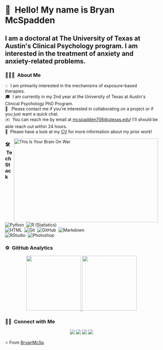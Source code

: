# 👋 &nbsp;Hello! My name is Bryan McSpadden

## I am a doctoral at The University of Texas at Austin's Clinical Psychology program. I am interested in the treatment of anxiety and anxiety-related problems. 

### 👨🏻‍💻 &nbsp;About Me

💡 &nbsp;I am primarily interested in the mechanisms of exposure-based therapies.\
🎓 &nbsp;I am currently in my 2nd year at the University of Texas at Austin's Clinical Psychology PhD Program.\
💬 &nbsp; Please contact me if you're interested in collaborating on a project or if you just want a quick chat.\
✉️ &nbsp;You can reach me by email at mcspadden706@utexas.edu! I'll should be able reach out within 24 hours.\
📄 &nbsp;Please have a look at my [CV]([https://drive.google.com/file/d/1H5j6G9moyJsu2_NZgwPk3Np1XwaK3Osb/view?usp=sharing](https://docs.google.com/document/d/1y6erGrn6N_LBC568vviqFDLnVKFsX7Me/edit?usp=sharing&ouid=100735416266850361049&rtpof=true&sd=true)) for more information about my prior work!

<img alt="This Is Your Brain On War" src="https://taskandpurpose.com/app/uploads/2020/11/image-placeholder-title-295.gif" align="right" width ="475" height ="275"/>

### 🛠 &nbsp;Tech Stack

![Python](https://img.shields.io/badge/-Python-333333?style=flat&logo=python)&nbsp;
![R (Statistics)](https://img.shields.io/badge/-R-333333?style=flat&logo=R&logoColor=276DC3)\
![HTML](https://img.shields.io/badge/-HTML-333333?style=flat&logo=HTML5)&nbsp;
![Git](https://img.shields.io/badge/-Git-333333?style=flat&logo=git)&nbsp;
![GitHub](https://img.shields.io/badge/-GitHub-333333?style=flat&logo=github)&nbsp;
![Markdown](https://img.shields.io/badge/-Markdown-333333?style=flat&logo=markdown)\
![RStudio](https://img.shields.io/badge/-RStudio-333333?style=flat&logo=rstudio)&nbsp;
![Photoshop](https://img.shields.io/badge/-Photoshop-333333?style=flat&logo=adobe-photoshop)&nbsp;

### ⚙️ &nbsp;GitHub Analytics

<p align="center">
<a href="https://github.com/BryanMcSp">
  <img height="180em" src="https://github-readme-stats-eight-theta.vercel.app/api?username=BryanMcSp&show_icons=true&theme=vue-dark&include_all_commits=true&count_private=true" />
  <img height="180em" src="https://github-readme-stats-eight-theta.vercel.app/api/top-langs/?username=BryanMcSp&layout=compact&exclude_lang=java+r&theme=vue-dark" />
</a>
</p>

### 🤝🏻 &nbsp;Connect with Me

<p align="center">
<a href=https://www.linkedin.com/in/bryan-mcspadden-b91b63173/><img src="https://img.shields.io/badge/-BryanMcSpadden-0077B5?style=flat-square&logo=Linkedin&logoColor=white"/></a>
<a href="mailto:mcspadden706@gmail.com"><img src="https://img.shields.io/badge/-mcspadden706@gmail.com-D14836?style=flat-square&logo=Gmail&logoColor=white"/></a>
<a href="https://instagram.com/andrewbryanryan"><img src="https://img.shields.io/badge/-@andrewbryanryan-E4405F?style=flat-square&logo=Instagram&logoColor=white"/></a>
<a href="https://facebook.com/BryanMcSp"><img src="https://img.shields.io/badge/-@BryanMcSp-1877F2?style=flat-square&logo=Facebook&logoColor=white"/></a>


⭐️ From [BryanMcSp](https://github.com/BryanMcSp)

